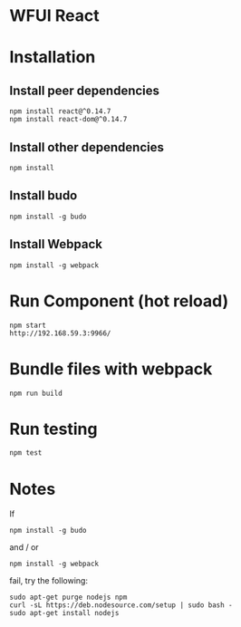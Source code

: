 # WFUI React

# Installation
## Install peer dependencies
```
npm install react@^0.14.7
npm install react-dom@^0.14.7
```
## Install other dependencies
```
npm install
```

## Install budo
```
npm install -g budo
```

## Install Webpack 
```
npm install -g webpack
```

# Run Component (hot reload)
```
npm start
http://192.168.59.3:9966/
```

# Bundle files with webpack
```
npm run build
```

# Run testing
```
npm test
```

# Notes
If
```
npm install -g budo
```
and / or
```
npm install -g webpack
```
fail, try the following:
```
sudo apt-get purge nodejs npm
curl -sL https://deb.nodesource.com/setup | sudo bash -
sudo apt-get install nodejs
```